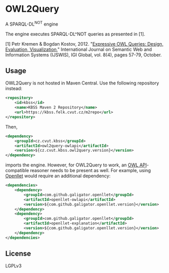 # OWL2Query
A SPARQL-DL<sup>NOT</sup> engine

The engine executes SPARQL-DL^NOT queries as presented in [1].

[1] Petr Kremen & Bogdan Kostov, 2012. "[Expressive OWL Queries: Design, Evaluation, Visualization](https://www.igi-global.com/article/expressive-owl-queries/75774)," International Journal on Semantic Web and Information Systems (IJSWIS), IGI Global, vol. 8(4), pages 57-79, October.

## Usage

OWL2Query is not hosted in Maven Central. Use the following repository instead:

```xml
<repository>
    <id>kbss</id>
    <name>KBSS Maven 2 Repository</name>
    <url>https://kbss.felk.cvut.cz/m2repo</url>
</repository>
```

Then,

```xml
<dependency>
    <groupId>cz.cvut.kbss</groupId>
    <artifactId>owl2query-owlapi</artifactId>
    <version>${cz.cvut.kbss.owl2query.version}</version>
</dependency>
```

imports the engine. However, for OWL2Query to work, an [OWL API](https://github.com/owlcs/owlapi)-compatible reasoner needs to be present as well. 
For example, using [Openllet](https://github.com/Galigator/openllet) would require an additional dependency:

```xml
<dependencies>
    <dependency>
        <groupId>com.github.galigator.openllet</groupId>
        <artifactId>openllet-owlapi</artifactId>
        <version>${com.github.galigator.openllet.version}</version>
    </dependency>
    <dependency>
        <groupId>com.github.galigator.openllet</groupId>
        <artifactId>openllet-explanation</artifactId>
        <version>${com.github.galigator.openllet.version}</version>
    </dependency>
</dependencies>
```

## License

LGPLv3
